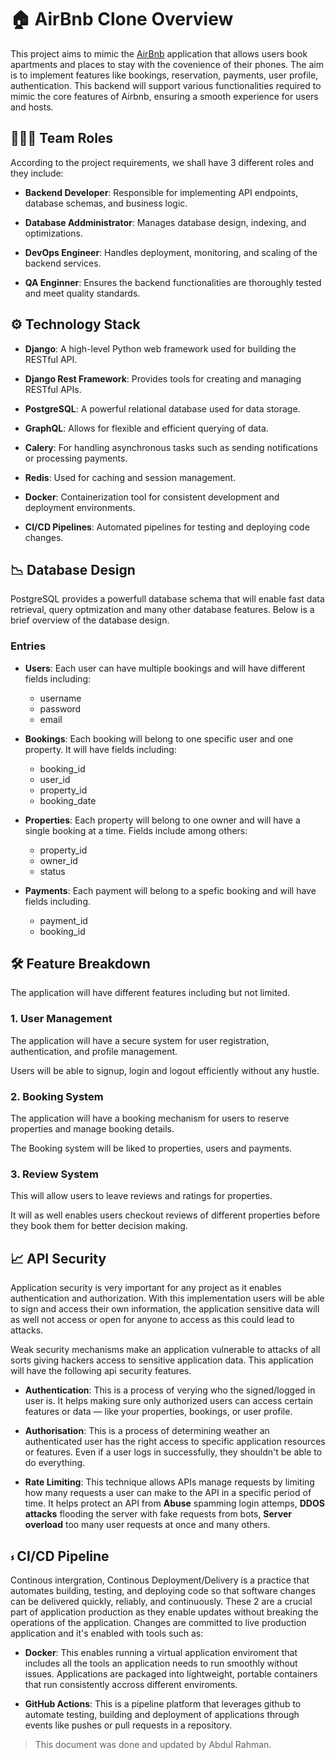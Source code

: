 # 🏠 AirBnb Clone Overview

This project aims to mimic the [AirBnb](https://www.airbnb.com/) application that allows users book apartments and places to stay with the covenience of their phones. The aim is to implement features like bookings, reservation, payments, user profile, authentication. This backend will support various functionalities required to mimic the core features of Airbnb, ensuring a smooth experience for users and hosts.

## 👨🏼‍💻 Team Roles

According to the project requirements, we shall have 3 different roles and they include:

- **Backend Developer**: Responsible for implementing API endpoints, database schemas, and business logic.

- **Database Addministrator**: Manages database design, indexing, and optimizations.

- **DevOps Engineer**: Handles deployment, monitoring, and scaling of the backend services.

- **QA Enginner**: Ensures the backend functionalities are thoroughly tested and meet quality standards.

## ⚙️ Technology Stack

- **Django**: A high-level Python web framework used for building the RESTful API.

- **Django Rest Framework**: Provides tools for creating and managing RESTful APIs.

- **PostgreSQL**: A powerful relational database used for data storage.

- **GraphQL**: Allows for flexible and efficient querying of data.

- **Calery**: For handling asynchronous tasks such as sending notifications or processing payments.

- **Redis**: Used for caching and session management.

- **Docker**: Containerization tool for consistent development and deployment environments.

- **CI/CD Pipelines**: Automated pipelines for testing and deploying code changes.

## 📉 Database Design

PostgreSQL provides a powerfull database schema that will enable fast data retrieval, query optmization and many other database features. Below is a brief overview of the database design.

### Entries

- **Users**: Each user can have multiple bookings and will have different fields including:

  - username
  - password
  - email

- **Bookings**: Each booking will belong to one specific user and one property. It will have fields including:

  - booking_id
  - user_id
  - property_id
  - booking_date

- **Properties**: Each property will belong to one owner and will have a single booking at a time. Fields include among others:

  - property_id
  - owner_id
  - status

- **Payments**: Each payment will belong to a spefic booking and will have fields including.
  - payment_id
  - booking_id

## 🛠️ Feature Breakdown

The application will have different features including but not limited.

### 1. User Management

The application will have a secure system for user registration, authentication, and profile management.

Users will be able to signup, login and logout efficiently without any hustle.

### 2. Booking System

The application will have a booking mechanism for users to reserve properties and manage booking details.

The Booking system will be liked to properties, users and payments.

### 3. Review System

This will allow users to leave reviews and ratings for properties.

It will as well enables users checkout reviews of different properties before they book them for better decision making.

## 📈 API Security

Application security is very important for any project as it enables authentication and authorization. With this implementation users will be able to sign and access their own information, the application sensitive data will as well not access or open for anyone to access as this could lead to attacks.

Weak security mechanisms make an application vulnerable to attacks of all sorts giving hackers access to sensitive application data. This application will have the following api security features.

- **Authentication**: This is a process of verying who the signed/logged in user is. It helps making sure only authorized users can access certain features or data — like your properties, bookings, or user profile.

- **Authorisation**: This is a process of determining weather an authenticated user has the right access to specific application resources or features. Even if a user logs in successfully, they shouldn't be able to do everything.

- **Rate Limiting**: This technique allows APIs manage requests by limiting how many requests a user can make to the API in a specific period of time. It helps protect an API from **Abuse** spamming login attemps, **DDOS attacks** flooding the server with fake requests from bots, **Server overload** too many user requests at once and many others.

## ⳽ CI/CD Pipeline

Continous intergration, Continous Deployment/Delivery is a practice that automates building, testing, and deploying code so that software changes can be delivered quickly, reliably, and continuously. These 2 are a crucial part of application production as they enable updates without breaking the operations of the application. Changes are committed to live production application and it's enabled with tools such as:

- **Docker**: This enables running a virtual application enviroment that includes all the tools an application needs to run smoothly without issues. Applications are packaged into lightweight, portable containers that run consistently accross different enviroments.

- **GitHub Actions**: This is a pipeline platform that leverages github to automate testing, building and deployment of applications through events like pushes or pull requests in a repository.

> This document was done and updated by Abdul Rahman.
